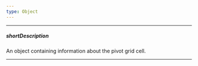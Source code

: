 ```yaml
---
type: Object
---
```

---
##### shortDescription
An object containing information about the pivot grid cell.

---
